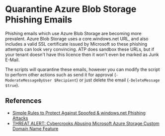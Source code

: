 # Quarantine Azure Blob Storage Phishing Emails

Phishing emails which use Azure Blob Storage are becoming more prevalent. Azure Blob Storage uses a core.windows.net URL, and also includes a valid SSL certificate issued by Microsoft so these phishing attempts can look very convincing. ATP does sandbox these URLs, but if your tenant doesn't have this licence then it won't even be marked as Junk E-Mail.

The scripts will quarantine these emails, however you can modify the script to perform other actions such as send it for approval (`-ModerateMessageByUser $Recipient`) or just delete the email (`-DeleteMessage $true`).

## References
- [Simple Rules to Protect Against Spoofed & windows.net Phishing Attacks](https://malware-research.org/simple-rule-to-protect-against-spoofed-windows-net-phishing-attacks/)
- [THREAT ALERT: Cybercrooks Abusing Microsoft Azure Storage Custom Domain Name Feature](https://blog.appriver.com/malicious-actors-abusing-microsoft-azure-storage-custom-domain-name-feature)